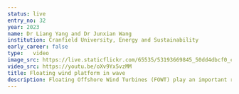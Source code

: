 ```yaml
---
status: live
entry_no: 32
year: 2023
name: Dr Liang Yang and Dr Junxian Wang 
institution: Cranfield University, Energy and Sustainability
early_career: false
type:   video 
image_src: https://live.staticflickr.com/65535/53193669845_50dd4dbcf0_c_d.jpg
video_src: https://youtu.be/oXv9Yx5vzMM
title: Floating wind platform in wave
description: Floating Offshore Wind Turbines (FOWT) play an important role in offshore renewable energy utilization, contributing to the net-zero target. This simulation conducts a preliminary study on the floating foundation of FOWT in regular waves using an open-source CFD tool (OpenFOAM-ESI). The built-in wave generation and overset mesh technique are adopted to create regular waves and handle the floater's dynamic response. The mesh near the floater (i.e., inner region), generated using meshing software ChopMesh, perfectly fits the structure's surface with excellent quality. Edges of the inner region match the structure's outline, ensuring a smooth transition.
---
```

